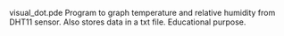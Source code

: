visual_dot.pde
Program to graph temperature and relative humidity from DHT11 sensor.
Also stores data in a txt file.
Educational purpose.

